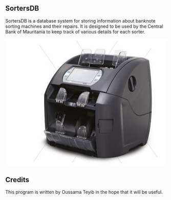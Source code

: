 ## SortersDB
SortersDB is a database system for storing information about banknote sorting machines and their repairs. 
It is designed to be used by the Central Bank of Mauritania to keep track of various details for each sorter.

![Banknote Sorter CPS X2300](https://github.com/OussamaTeyib/SortersDB/blob/main/assests/images/BanknoteSorter.jpeg)


## Credits
This program is written by Oussama Teyib in the hope that it will be useful.